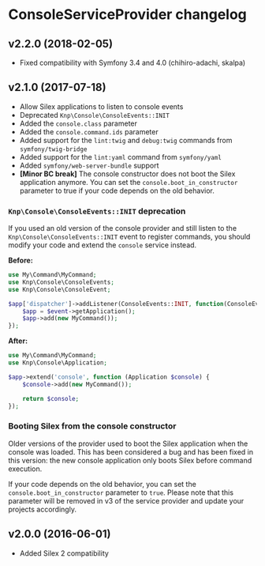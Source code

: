 
ConsoleServiceProvider changelog
================================

v2.2.0 (2018-02-05)
-------------------

- Fixed compatibility with Symfony 3.4 and 4.0 (chihiro-adachi, skalpa)

v2.1.0 (2017-07-18)
-------------------

- Allow Silex applications to listen to console events
- Deprecated `Knp\Console\ConsoleEvents::INIT`
- Added the `console.class` parameter
- Added the `console.command.ids` parameter
- Added support for the `lint:twig` and `debug:twig` commands from `symfony/twig-bridge`
- Added support for the `lint:yaml` command from `symfony/yaml`
- Added `symfony/web-server-bundle` support
- **[Minor BC break]** The console constructor does not boot the Silex application anymore. You can set the `console.boot_in_constructor` parameter to true if your code depends on the old behavior.

### `Knp\Console\ConsoleEvents::INIT` deprecation

If you used an old version of the console provider and still listen to the
`Knp\Console\ConsoleEvents::INIT` event to register commands, you should
modify your code and extend the `console` service instead.

**Before:**
```php
use My\Command\MyCommand;
use Knp\Console\ConsoleEvents;
use Knp\Console\ConsoleEvent;

$app['dispatcher']->addListener(ConsoleEvents::INIT, function(ConsoleEvent $event) {
    $app = $event->getApplication();
    $app->add(new MyCommand());
});
```

**After:**
```php
use My\Command\MyCommand;
use Knp\Console\Application;

$app->extend('console', function (Application $console) {
    $console->add(new MyCommand());

    return $console;
});
```

### Booting Silex from the console constructor

Older versions of the provider used to boot the Silex application when the console was loaded.
This has been considered a bug and has been fixed in this version: the new console application
only boots Silex before command execution.

If your code depends on the old behavior, you can set the `console.boot_in_constructor`
parameter to `true`. Please note that this parameter will be removed in v3 of the service
provider and update your projects accordingly.


v2.0.0 (2016-06-01)
-------------------

- Added Silex 2 compatibility
